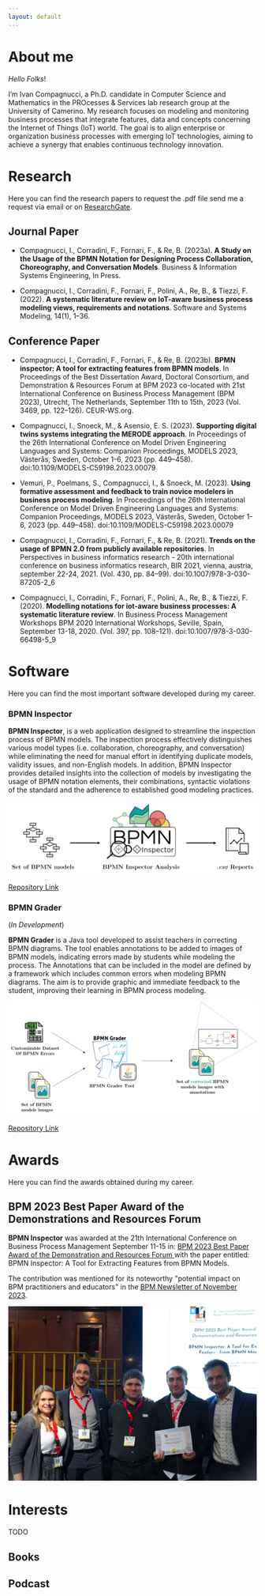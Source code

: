 ```yaml
---
layout: default
---
```


# About me

_Hello Folks_!

I’m Ivan Compagnucci, a Ph.D. candidate in Computer Science and Mathematics in the PROcesses & Services lab research
group at the University of Camerino. My research focuses on modeling and monitoring business
processes that integrate features, data and concepts concerning the Internet of Things (IoT) world.
The goal is to align enterprise or organization business processes with emerging IoT technologies,
aiming to achieve a synergy that enables continuous technology innovation.

# Research

Here you can find the research papers to request the .pdf file send me a request via email or on [ResearchGate](https://www.researchgate.net/profile/Ivan-Compagnucci).

## Journal Paper 

*   Compagnucci, I., Corradini, F., Fornari, F., & Re, B. (2023a). **A Study on the Usage of the BPMN
    Notation for Designing Process Collaboration, Choreography, and Conversation Models**. Business &
    Information Systems Engineering, In Press.

*   Compagnucci, I., Corradini, F., Fornari, F., Polini, A., Re, B., & Tiezzi, F. (2022). **A systematic literature
    review on IoT-aware business process modeling views, requirements and notations**. Software and
    Systems Modeling, 14(1), 1–36.

## Conference Paper

*   Compagnucci, I., Corradini, F., Fornari, F., & Re, B. (2023b). **BPMN inspector: A tool for extracting
    features from BPMN models**. In Proceedings of the Best Dissertation Award, Doctoral Consortium, and
    Demonstration & Resources Forum at BPM 2023 co-located with 21st International Conference on Business
    Process Management (BPM 2023), Utrecht, The Netherlands, September 11th to 15th, 2023 (Vol. 3469,
    pp. 122–126). CEUR-WS.org.

  * Compagnucci, I., Snoeck, M., & Asensio, E. S. (2023). **Supporting digital twins systems integrating the
    MERODE approach**. In Proceedings of the 26th International Conference on Model Driven Engineering
    Languages and Systems: Companion Proceedings, MODELS 2023, Västerås, Sweden, October 1-6, 2023
    (pp. 449–458). doi:10.1109/MODELS-C59198.2023.00079

  * Vemuri, P., Poelmans, S., Compagnucci, I., & Snoeck, M. (2023). **Using formative assessment and
    feedback to train novice modelers in business process modeling**. In Proceedings of the 26th International
    Conference on Model Driven Engineering Languages and Systems: Companion Proceedings, MODELS 2023,
    Västerås, Sweden, October 1-6, 2023 (pp. 449–458). doi:10.1109/MODELS-C59198.2023.00079

  * Compagnucci, I., Corradini, F., Fornari, F., & Re, B. (2021). **Trends on the usage of BPMN 2.0 from
    publicly available repositories**. In Perspectives in business informatics research - 20th international
    conference on business informatics research, BIR 2021, vienna, austria, september 22-24, 2021. (Vol. 430,
    pp. 84–99). doi:10.1007/978-3-030-87205-2\_6

  * Compagnucci, I., Corradini, F., Fornari, F., Polini, A., Re, B., & Tiezzi, F. (2020). **Modelling notations for
    iot-aware business processes: A systematic literature review**. In Business Process Management Workshops
    BPM 2020 International Workshops, Seville, Spain, September 13-18, 2020. (Vol. 397, pp. 108–121).
    doi:10.1007/978-3-030-66498-5\_9

# Software

Here you can find the most important software developed during my career.

### BPMN Inspector

**BPMN Inspector**, is a web application designed to streamline the inspection process of BPMN models. The inspection process effectively distinguishes various
model types (i.e. collaboration, choreography, and conversation) while eliminating the need for manual effort in identifying duplicate models, validity issues, and
non-English models. In addition, BPMN Inspector provides detailed insights into
the collection of models by investigating the usage of BPMN notation elements,
their combinations, syntactic violations of the standard and the adherence to established good modeling practices.

![BPMNInspector](assets/images/bpmninspector.png)

[Repository Link](https://github.com/PROSLab/BPMN-Inspector) 

### BPMN Grader
(_In Development_)

**BPMN Grader** is a Java tool developed to assist teachers in correcting BPMN diagrams. The tool enables annotations to be added to images of BPMN models, indicating errors made by students while modeling the process. The Annotations that
can be included in the model are defined by a framework which includes common
errors when modeling BPMN diagrams. The aim is to provide graphic and immediate feedback to the student, improving their learning in BPMN process modeling.

![BPMNGrader](assets/images/bpmngrader.png)

[Repository Link](https://github.com/IvanComp/BPMN-Grader) 

# Awards

Here you can find the awards obtained during my career.

## BPM 2023 Best Paper Award of the Demonstrations and Resources Forum
**BPMN Inspector** was awarded at the 21th International Conference on Business Process Management September 11-15 in: [BPM 2023 Best Paper Award of the Demonstration and Resources Forum ](https://bpm-conference.org/awards/) with the paper entitled: BPMN Inspector: A Tool for Extracting Features from BPMN Models. 

The contribution was mentioned for its noteworthy "potential impact on BPM
practitioners and educators" in the [BPM Newsletter of November 2023](https://bpm-conference.org/assets/docs/newsletter/BPM-newsletter-2023-11.pdf
). 

![BPM23](assets/images/bpmnaward.jpeg)

# Interests

TODO

## Books

## Podcast
